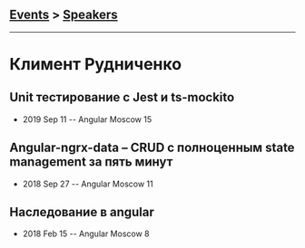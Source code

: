 ## [Events](../README.md) > [Speakers](../speakers.md)
---

# Климент Рудниченко

## Unit тестирование с Jest и ts-mockito
- 2019 Sep 11 -- Angular Moscow 15    
## Angular-ngrx-data – CRUD с полноценным state management за пять минут
- 2018 Sep 27 -- Angular Moscow 11    
## Наследование в angular
- 2018 Feb 15 -- Angular Moscow 8    
